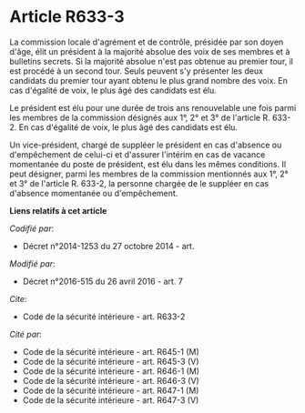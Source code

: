 # Article R633-3

La commission  locale d'agrément et de contrôle, présidée par son doyen d'âge, élit un président à la majorité absolue des
voix de ses membres et à bulletins secrets. Si la majorité absolue n'est pas obtenue au premier tour, il est procédé à un
second tour. Seuls peuvent s'y présenter les deux candidats du premier tour ayant obtenu le plus grand nombre des voix. En
cas d'égalité de voix, le plus âgé des candidats est élu. 

Le président est élu pour une durée de trois ans renouvelable une fois parmi les membres de la commission désignés aux 1°, 2°
et 3° de l'article R. 633-2. En cas d'égalité de voix, le plus âgé des candidats est élu. 

Un vice-président, chargé de suppléer le président en cas d'absence ou d'empêchement de celui-ci et d'assurer l'intérim en
cas de vacance momentanée du poste de président, est élu dans les mêmes conditions. Il peut désigner, parmi les membres de la
commission mentionnés aux 1°, 2° et 3° de l'article R. 633-2, la personne chargée de le suppléer en cas d'absence momentanée
ou d'empêchement.

**Liens relatifs à cet article**

_Codifié par_:

  - Décret n°2014-1253 du 27 octobre 2014 - art.

_Modifié par_:

  - Décret n°2016-515 du 26 avril 2016 - art. 7

_Cite_:

  - Code de la sécurité intérieure - art. R633-2

_Cité par_:

  - Code de la sécurité intérieure - art. R645-1 (M)
  - Code de la sécurité intérieure - art. R645-3 (V)
  - Code de la sécurité intérieure - art. R646-1 (M)
  - Code de la sécurité intérieure - art. R646-3 (V)
  - Code de la sécurité intérieure - art. R647-1 (M)
  - Code de la sécurité intérieure - art. R647-3 (V)
